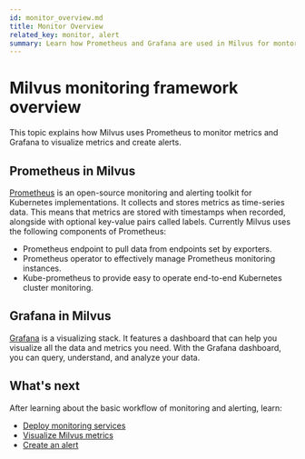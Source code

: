 ```yaml
---
id: monitor_overview.md
title: Monitor Overview
related_key: monitor, alert
summary: Learn how Prometheus and Grafana are used in Milvus for montoring and alerting services.
---
```


# Milvus monitoring framework overview

This topic explains how Milvus uses Prometheus to monitor metrics and Grafana to visualize metrics and create alerts.

## Prometheus in Milvus
[Prometheus](https://prometheus.io/docs/introduction/overview/) is an open-source monitoring and alerting toolkit for Kubernetes implementations. It collects and stores metrics as time-series data. This means that metrics are stored with timestamps when recorded, alongside with optional key-value pairs called labels. 
Currently Milvus uses the following components of Prometheus:
- Prometheus endpoint to  pull data from endpoints set by exporters.
- Prometheus operator to effectively manage Prometheus monitoring instances.
- Kube-prometheus to provide easy to operate end-to-end Kubernetes cluster monitoring.

## Grafana in Milvus
[Grafana](https://grafana.com/docs/grafana/latest/introduction/) is a visualizing stack. It features a dashboard that can help you visualize all the data and metrics you need. With the Grafana dashboard, you can query, understand, and analyze your data.



## What's next
After learning about the basic workflow of monitoring and alerting, learn:
- [Deploy monitoring services](monitor.md)
- [Visualize Milvus metrics](visualize.md)
- [Create an alert](alert.md)
